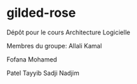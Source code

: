 # gilded-rose
Dépôt pour le cours Architecture Logicielle

Membres du groupe:
 Allali Kamal
 
 Fofana Mohamed
  
 Patel Tayyib
 Sadji Nadjim 
  
